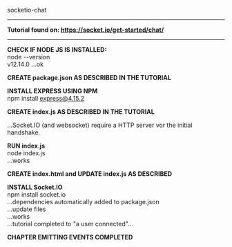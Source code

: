 socketio-chat

---

**Tutorial found on: https://socket.io/get-started/chat/**

---

**CHECK IF NODE JS IS INSTALLED:**  
 node --version  
 v12.14.0
...ok

**CREATE package.json AS DESCRIBED IN THE TUTORIAL**

**INSTALL EXPRESS USING NPM**  
 npm install express@4.15.2

**CREATE index.js AS DESCRIBED IN THE TUTORIAL**

...Socket.IO (and websocket) require a HTTP server vor the initial handshake.

**RUN index.js**  
 node index.js  
 ...works

**CREATE index.html and UPDATE index.js AS DESCRIBED**

**INSTALL Socket.IO**  
 npm install socket.io  
 ...dependencies automatically added to package.json  
 ...update files  
 ...works  
 ...tutorial completed to "a user connected"...

**CHAPTER EMITTING EVENTS COMPLETED**

